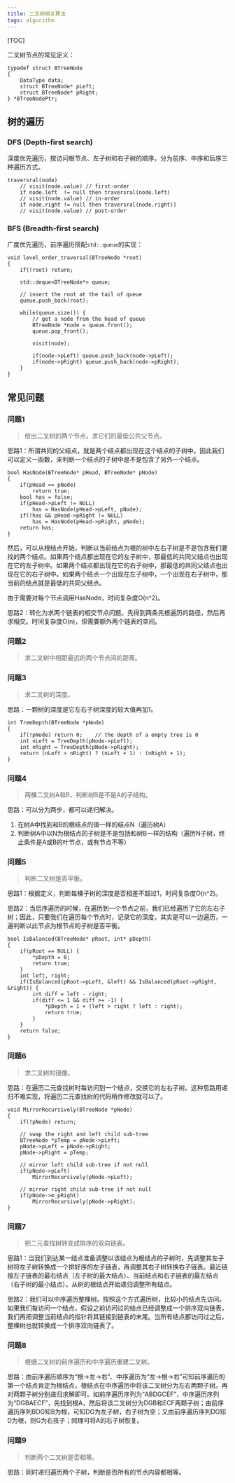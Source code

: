 ```yaml
---
title: 二叉树相关算法
tags: algorithm
---
```


[TOC]

二叉树节点的常见定义：

    typedef struct BTreeNode
    {
        DataType data;
        struct BTreeNode* pLeft;
        struct BTreeNode* pRight;
    } *BTreeNodePtr;

## 树的遍历
### DFS (Depth-first search)

深度优先遍历，按访问根节点、左子树和右子树的顺序，分为前序、中序和后序三种遍历方式。

    traversral(node)
        // visit(node.value) // first-order
        if node.left  != null then traversral(node.left)
        // visit(node.value) // in-order
        if node.right != null then traversral(node.right))
        // visit(node.value) // post-order

### BFS (Breadth-first search)

广度优先遍历，前序遍历搭配`std::queue`的实现：

    void level_order_traversal(BTreeNode *root)
    {
        if(!root) return;

        std::deque<BTreeNode*> queue;

        // insert the root at the tail of queue
        queue.push_back(root);

        while(queue.size()) {
            // get a node from the head of queue
            BTreeNode *node = queue.front();
            queue.pop_front();

            visit(node);

            if(node->pLeft) queue.push_back(node->pLeft);
            if(node->pRight) queue.push_back(node->pRight);
        }
    }


## 常见问题

### 问题1

> 给出二叉树的两个节点，求它们的最低公共父节点。

思路1：所谓共同的父结点，就是两个结点都出现在这个结点的子树中。因此我们可以定义一函数，来判断一个结点的子树中是不是包含了另外一个结点。

    bool HasNode(BTreeNode* pHead, BTreeNode* pNode)
    {
        if(pHead == pNode)
            return true;
        bool has = false;
        if(pHead->pLeft != NULL)
            has = HasNode(pHead->pLeft, pNode);
        if(!has && pHead->pRight != NULL)
            has = HasNode(pHead->pRight, pNode);
        return has;
    }

然后，可以从根结点开始，判断以当前结点为根的树中左右子树是不是包含我们要找的两个结点。如果两个结点都出现在它的左子树中，那最低的共同父结点也出现在它的左子树中。如果两个结点都出现在它的右子树中，那最低的共同父结点也出现在它的右子树中。如果两个结点一个出现在左子树中，一个出现在右子树中，那当前的结点就是最低的共同父结点。

由于需要对每个节点调用HasNode，时间复杂度O(n^2)。

思路2：转化为求两个链表的相交节点问题。先得到两条先根遍历的路径，然后再求相交。时间复杂度O(n)，但需要额外两个链表的空间。

### 问题2

> 求二叉树中相距最远的两个节点间的距离。

### 问题3

> 求二叉树的深度。

思路：一颗树的深度是它左右子树深度的较大值再加1。

    int TreeDepth(BTreeNode *pNode)
    {
        if(!pNode) return 0;    // the depth of a empty tree is 0
        int nLeft = TreeDepth(pNode->pLeft);
        int nRight = TreeDepth(pNode->pRight);
        return (nLeft > nRight) ? (nLeft + 1) : (nRight + 1);
    }

### 问题4

> 两棵二叉树A和B，判断树B是不是A的子结构。

思路：可以分为两步，都可以递归解决。

1. 在树A中找到和B的根结点的值一样的结点N（遍历树A）
2. 判断树A中以N为根结点的子树是不是包括和树B一样的结构（遍历N子树，终止条件是A或B的叶节点，或有节点不等）

### 问题5

> 判断二叉树是否平衡。

思路1：根据定义，判断每棵子树的深度是否相差不超过1，时间复杂度O(n^2)。

思路2：当后序遍历的时候，在遍历到一个节点之前，我们已经遍历了它的左右子树；因此，只要我们在遍历每个节点时，记录它的深度，其实是可以一边遍历，一遍判断以此节点为根节点的子树是否平衡。

    bool IsBalanced(BTreeNode* pRoot, int* pDepth)
    {
        if(pRoot == NULL) {
            *pDepth = 0;
            return true;
        }
        int left, right;
        if(IsBalanced(pRoot->pLeft, &left) && IsBalanced(pRoot->pRight, &right)) {
            int diff = left - right;
            if(diff <= 1 && diff >= -1) {
                *pDepth = 1 + (left > right ? left : right);
                return true;
            }
        }
        return false;
    }

### 问题6

> 求二叉树的镜像。

思路：在遍历二元查找树时每访问到一个结点，交换它的左右子树。这种思路用递归不难实现，将遍历二元查找树的代码稍作修改就可以了。

    void MirrorRecursively(BTreeNode *pNode)
    {
        if(!pNode) return;

        // swap the right and left child sub-tree
        BTreeNode *pTemp = pNode->pLeft;
        pNode->pLeft = pNode->pRight;
        pNode->pRight = pTemp;

        // mirror left child sub-tree if not null
        if(pNode->pLeft)
            MirrorRecursively(pNode->pLeft);

        // mirror right child sub-tree if not null
        if(pNode->m_pRight)
            MirrorRecursively(pNode->pRight);
    }

### 问题7

> 把二元查找树转变成排序的双向链表。

思路1：当我们到达某一结点准备调整以该结点为根结点的子树时，先调整其左子树将左子树转换成一个排好序的左子链表，再调整其右子树转换右子链表。最近链接左子链表的最右结点（左子树的最大结点）、当前结点和右子链表的最左结点（右子树的最小结点）。从树的根结点开始递归调整所有结点。

思路2：我们可以中序遍历整棵树。按照这个方式遍历树，比较小的结点先访问。如果我们每访问一个结点，假设之前访问过的结点已经调整成一个排序双向链表，我们再把调整当前结点的指针将其链接到链表的末尾。当所有结点都访问过之后，整棵树也就转换成一个排序双向链表了。

### 问题8

> 根据二叉树的前序遍历和中序遍历重建二叉树。

思路：由前序遍历顺序为“根->左->右”、中序遍历为“左->根->右”可知前序遍历的第一个结点肯定为根结点，根结点在中序遍历中将该二叉树分为左右两颗子树。再对两颗子树分别递归求解即可。如前序遍历序列为“ABDGCEF”，中序遍历序列为“DGBAECF”，先找到根A，然后将该二叉树分为DGB和ECF两颗子树；由前序遍历序列BDG知B为根，可知DG为左子树，右子树为空；又由前序遍历序列DG知D为根，则G为右孩子；同理可将A的右子树恢复。

### 问题9

> 判断两个二叉树是否相等。

思路：同时递归遍历两个子树，判断是否所有的节点内容都相等。
